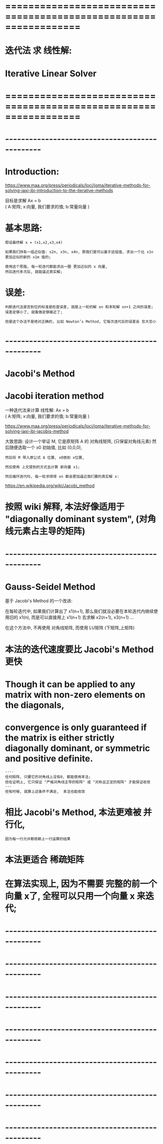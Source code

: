 # ================================================================= #
#                     迭代法 求 线性解:
#                  Iterative Linear Solver
# ================================================================= #


# -----------------------------------------------
#       Introduction:

https://www.maa.org/press/periodicals/loci/joma/iterative-methods-for-solving-iaxi-ibi-introduction-to-the-iterative-methods

目标是求解 Ax = b   
	( A:矩阵; x:向量, 我们要求的值; b:常量向量 )

# 基本思路:
    假设最终解 x = (x1,x2,x3,x4)

    如果我们持有一组近似值: x2n, x3n, x4n, 那我们是可以基于这组值, 求出一个比 x1n 更加近似的新的 x1m 值的;

    使用这个思路, 每一轮迭代都能求出一圈 更加近似的 x 向量, 
    然后迭代多次后, 就能逼近真实解;

# 误差:
    判断迭代法是否到位的标准是检查误差, 就是上一轮的解 xn 和本轮解 xn+1 之间的误差;
    误差足够小了, 就看做足够接近了;

    但是这个办法不是绝对正确的, 比如 Newton’s Method, 它每次迭代后的误差会 忽大忽小



# -----------------------------------------------
#   	Jacobi's Method
#       Jacobi iteration method

一种迭代法来计算 线性解: Ax = b   
	( A:矩阵; x:向量, 我们要求的值; b:常量向量 )

https://www.maa.org/press/periodicals/loci/joma/iterative-methods-for-solving-iaxi-ibi-jacobis-method

大致思路:
	设计一个举证 M, 它是原矩阵 A 的 对角线矩阵, (只保留对角线元素)
	然后随便选取一个 x0 初始值, 比如 (0,0,0), 

	然后将 M 带入原公式 A 位置, x0放到 x位置, 

	然后使用 上文提到的方式去计算 新向量 x1;
	
	然后循环迭代吗, 每一轮求得得 xn 都会更加逼近我们要的真实解 x:


https://en.wikipedia.org/wiki/Jacobi_method
# 按照 wiki 解释, 本法好像适用于 "diagonally dominant system", (对角线元素占主导的矩阵)



# -----------------------------------------------
#       Gauss-Seidel Method

基于 Jacobi's Method 的一个改进:

在每轮迭代中, 如果我们计算出了 x1(n+1), 那么我们就没必要在本轮迭代内继续使用旧的 x1(n), 而是可以直接用上 x1(n+1) 去求解 x2(n+1), x3(n+1) ...

在这个方法中, 不再使用 对角线矩阵, 而使用 LU矩阵 (下矩阵,上矩阵)

# 本法的迭代速度要比 Jacobi's Method 更快
  

# Though it can be applied to any matrix with non-zero elements on the diagonals, 
# convergence is only guaranteed if the matrix is either strictly diagonally dominant, or symmetric and positive definite. 
    ----
    任何矩阵, 只要它的对角线上没有0, 都能使用本法;
    但在证明上, 它只保证 "严格对角线主导的矩阵" 或 "对称且正定的矩阵" 才能保证收敛
    ---
    但有时候, 就算上述条件不满足,  本法也能收敛


# 相比 Jacobi's Method, 本法更难被 并行化, 
    因为每一行允许都依赖上一行运算的结果

# 本法更适合 稀疏矩阵


# 在算法实现上, 因为不需要 完整的前一个向量 x了, 全程可以只用一个向量 x 来迭代;




# -----------------------------------------------



# -----------------------------------------------



# -----------------------------------------------



# -----------------------------------------------




# -----------------------------------------------




# -----------------------------------------------



# -----------------------------------------------

































